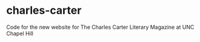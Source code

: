 # charles-carter
Code for the new website for The Charles Carter Literary Magazine at UNC Chapel Hill
